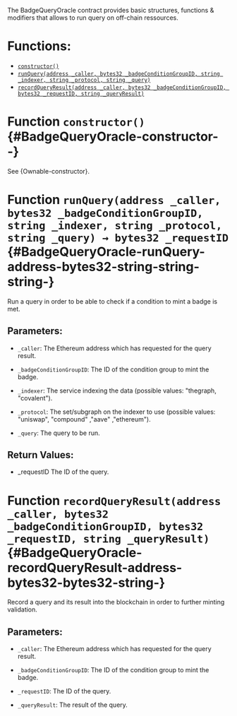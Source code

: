 The BadgeQueryOracle contract provides basic structures, functions & modifiers that allows to run query on off-chain ressources.

# Functions:
- [`constructor()`](#BadgeQueryOracle-constructor--)
- [`runQuery(address _caller, bytes32 _badgeConditionGroupID, string _indexer, string _protocol, string _query)`](#BadgeQueryOracle-runQuery-address-bytes32-string-string-string-)
- [`recordQueryResult(address _caller, bytes32 _badgeConditionGroupID, bytes32 _requestID, string _queryResult)`](#BadgeQueryOracle-recordQueryResult-address-bytes32-bytes32-string-)


# Function `constructor()` {#BadgeQueryOracle-constructor--}
See {Ownable-constructor}.
# Function `runQuery(address _caller, bytes32 _badgeConditionGroupID, string _indexer, string _protocol, string _query) → bytes32 _requestID` {#BadgeQueryOracle-runQuery-address-bytes32-string-string-string-}
Run a query in order to be able to check if a condition to mint a badge is met.

## Parameters:
- `_caller`: The Ethereum address which has requested for the query result.

- `_badgeConditionGroupID`: The ID of the condition group to mint the badge.

- `_indexer`: The service indexing the data (possible values: "thegraph, "covalent").

- `_protocol`: The set/subgraph on the indexer to use (possible values: "uniswap", "compound" ,"aave" ,"ethereum").

- `_query`: The query to be run.

## Return Values:
- _requestID The ID of the query.
# Function `recordQueryResult(address _caller, bytes32 _badgeConditionGroupID, bytes32 _requestID, string _queryResult)` {#BadgeQueryOracle-recordQueryResult-address-bytes32-bytes32-string-}
Record a query and its result into the blockchain in order to further minting validation.

## Parameters:
- `_caller`: The Ethereum address which has requested for the query result.

- `_badgeConditionGroupID`: The ID of the condition group to mint the badge.

- `_requestID`: The ID of the query.

- `_queryResult`: The result of the query.

